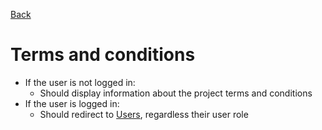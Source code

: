 [Back](./)

# Terms and conditions

- If the user is not logged in:
  - Should display information about the project terms and conditions
- If the user is logged in:
  - Should redirect to [Users](./users/), regardless their user role
